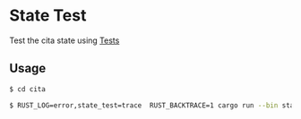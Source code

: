 # State Test

Test the cita state using [Tests](https://github.com/cryptape/cita-testdata/tree/master/GeneralStateTests/)


## Usage

```sh
$ cd cita

$ RUST_LOG=error,state_test=trace  RUST_BACKTRACE=1 cargo run --bin state_test
```
